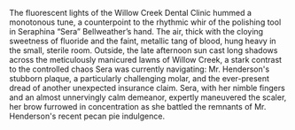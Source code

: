 The fluorescent lights of the Willow Creek Dental Clinic hummed a monotonous tune, a counterpoint to the rhythmic whir of the polishing tool in Seraphina “Sera” Bellweather’s hand.  The air, thick with the cloying sweetness of fluoride and the faint, metallic tang of blood, hung heavy in the small, sterile room.  Outside, the late afternoon sun cast long shadows across the meticulously manicured lawns of Willow Creek, a stark contrast to the controlled chaos Sera was currently navigating:  Mr. Henderson's stubborn plaque, a particularly challenging molar, and the ever-present dread of another unexpected insurance claim.  Sera, with her nimble fingers and an almost unnervingly calm demeanor, expertly maneuvered the scaler, her brow furrowed in concentration as she battled the remnants of Mr. Henderson's recent pecan pie indulgence.
